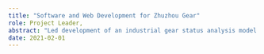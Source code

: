 ```yaml
---
title: "Software and Web Development for Zhuzhou Gear"
role: Project Leader,
abstract: "Led development of an industrial gear status analysis model for Zhuzhou Gear Co., addressing predictive maintenance needs based on internal and external parameters. Guided a team in designing web-based gear calculation interfaces, enhancing state prediction accuracy and data visualization. The project used Vue and SpringBoot frameworks, Element UI and Ant Design for UI, and MATLAB algorithms deployed in Java for predictive calculations."
date: 2021-02-01
---
```

